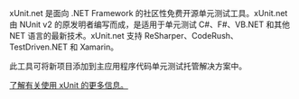 ﻿xUnit.net 是面向 .NET Framework 的社区性免费开源单元测试工具。xUnit.net 由 NUnit v2 的原发明者编写而成，是适用于单元测试 C#、F#、VB.NET 和其他 NET 语言的最新技术。xUnit.net 支持 ReSharper、CodeRush、TestDriven.NET 和 Xamarin。

此工具可将新项目添加到主应用程序代码单元测试托管解决方案中。

[了解有关使用 xUnit 的更多信息。](https://xunit.github.io/)
